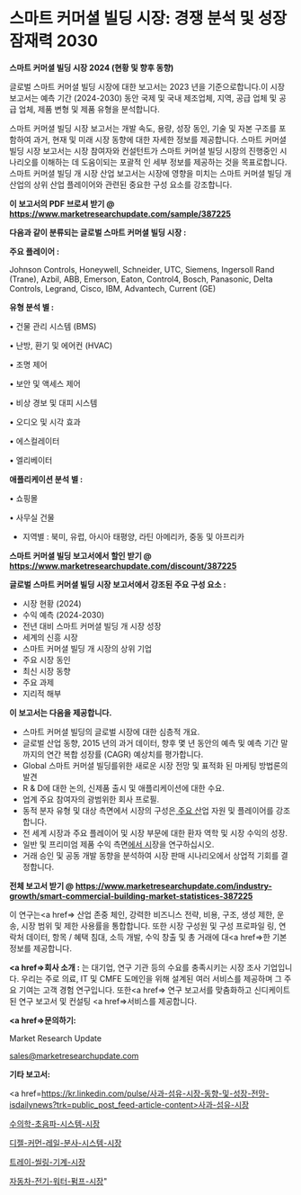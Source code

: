 # 스마트 커머셜 빌딩 시장: 경쟁 분석 및 성장 잠재력 2030

<strong>스마트 커머셜 빌딩 시장 2024 (현황 및 향후 동향)</strong>

글로벌 스마트 커머셜 빌딩 시장에 대한 보고서는 2023 년을 기준으로합니다.이 시장 보고서는 예측 기간 (2024-2030) 동안 국제 및 국내 제조업체, 지역, 공급 업체 및 공급 업체, 제품 변형 및 제품 유형을 분석합니다.

스마트 커머셜 빌딩 시장 보고서는 개발 속도, 용량, 성장 동인, 기술 및 자본 구조를 포함하여 과거, 현재 및 미래 시장 동향에 대한 자세한 정보를 제공합니다. 스마트 커머셜 빌딩 시장 보고서는 시장 참여자와 컨설턴트가 스마트 커머셜 빌딩 시장의 진행중인 시나리오를 이해하는 데 도움이되는 포괄적 인 세부 정보를 제공하는 것을 목표로합니다. 스마트 커머셜 빌딩 개 시장 산업 보고서는 시장에 영향을 미치는 스마트 커머셜 빌딩 개 산업의 상위 산업 플레이어와 관련된 중요한 구성 요소를 강조합니다.



<strong>이 보고서의 PDF 브로셔 받기 @ <a href=https://www.marketresearchupdate.com/sample/387225>https://www.marketresearchupdate.com/sample/387225</a></strong>



<strong>다음과 같이 분류되는 글로벌 스마트 커머셜 빌딩 시장 :</strong>



<strong>주요 플레이어 :</strong>

Johnson Controls, Honeywell, Schneider, UTC, Siemens, Ingersoll Rand (Trane), Azbil, ABB, Emerson, Eaton, Control4, Bosch, Panasonic, Delta Controls, Legrand, Cisco, IBM, Advantech, Current (GE)



<strong>유형 분석 별 :</strong>

• 건물 관리 시스템 (BMS)

• 난방, 환기 및 에어컨 (HVAC)

• 조명 제어

• 보안 및 액세스 제어

• 비상 경보 및 대피 시스템

• 오디오 및 시각 효과

• 에스컬레이터

• 엘리베이터



<strong>애플리케이션 분석 별 :</strong>

• 쇼핑몰

• 사무실 건물

<ul>
  <li>지역별 : 북미, 유럽, 아시아 태평양, 라틴 아메리카, 중동 및 아프리카</li>
</ul>


<strong>스마트 커머셜 빌딩 보고서에서 할인 받기 @ <a href=https://www.marketresearchupdate.com/discount/387225>https://www.marketresearchupdate.com/discount/387225</a></strong>



<strong>글로벌 스마트 커머셜 빌딩 시장 보고서에서 강조된 주요 구성 요소 :</strong>
<ul>
  <li>시장 현황 (2024)</li>
  <li>수익 예측 (2024-2030)</li>
  <li>전년 대비 스마트 커머셜 빌딩 개 시장 성장</li>
  <li>세계의 신흥 시장</li>
  <li>스마트 커머셜 빌딩 개 시장의 상위 기업</li>
  <li>주요 시장 동인</li>
  <li>최신 시장 동향</li>
  <li>주요 과제</li>
  <li>지리적 해부</li>
</ul>


<strong>이 보고서는 다음을 제공합니다.</strong>
<ul>
  <li>스마트 커머셜 빌딩의 글로벌 시장에 대한 심층적 개요.</li>
  <li>글로벌 산업 동향, 2015 년의 과거 데이터, 향후 몇 년 동안의 예측 및 예측 기간 말까지의 연간 복합 성장률 (CAGR) 예상치를 평가합니다.</li>
  <li>Global 스마트 커머셜 빌딩를위한 새로운 시장 전망 및 표적화 된 마케팅 방법론의 발견</li>
  <li>R &amp; D에 대한 논의, 신제품 출시 및 애플리케이션에 대한 수요.</li>
  <li>업계 주요 참여자의 광범위한 회사 프로필.</li>
  <li>동적 분자 유형 및 대상 측면에서 시장의 구성은<a href=> 주요 산</a>업 자원 및 플레이어를 강조합니다.</li>
  <li>전 세계 시장과 주요 플레이어 및 시장 부문에 대한 환자 역학 및 시장 수익의 성장.</li>
  <li>일반 및 프리미엄 제품 수익 측면<a href=>에서 시</a>장을 연구하십시오.</li>
  <li>거래 승인 및 공동 개발 동향을 분석하여 시장 판매 시나리오에서 상업적 기회를 결정합니다.</li>
</ul>



<strong>전체 보고서 받기 @ <a href=https://www.marketresearchupdate.com/industry-growth/smart-commercial-building-market-statistices-387225>https://www.marketresearchupdate.com/industry-growth/smart-commercial-building-market-statistices-387225</a></strong>

이 연구는<a href=> 산업 존중</a> 체인, 강력한 비즈니스 전략, 비용, 구조, 생성 제한, 운송, 시장 범위 및 제한 사용률을 통합합니다. 또한 시장 구성원 및 구성 프로파일 링, 연락처 데이터, 항목 / 혜택 침대, 소득 개발, 수익 창출 및 총 거래에 대<a href=>한 기본 </a>정보를 제공합니다.



<strong><a href=>회사 소</a>개 :</strong>
는 대기업, 연구 기관 등의 수요를 충족시키는 시장 조사 기업입니다. 우리는 주로 의료, IT 및 CMFE 도메인을 위해 설계된 여러 서비스를 제공하며 그 주요 기여는 고객 경험 연구입니다. 또한<a href=> 연구 보</a>고서를 맞춤화하고 신디케이트 된 연구 보고서 및 컨설팅 <a href=>서비스</a>를 제공합니다.



<strong><a href=>문의하기:</a></strong>

Market Research Update

sales@marketresearchupdate.com



<strong>기타 보고서:</strong>

<a href=https://kr.linkedin.com/pulse/사과-섬유-시장-동향-및-성장-전망-isdailynews?trk=public_post_feed-article-content>사과-섬유-시장</a>

<a href=https://www.linkedin.com/pulse/수의학-초음파-시스템-시장-규모-및-성장-2023-trend-tracking-tips-360-analysis-zjnzf/>수의학-초음파-시스템-시장</a>

<a href=https://www.linkedin.com/pulse/디젤-커먼-레일-분사-시스템-시장-규모-및-성장-2023-market-matrix-musings-analysis-ncabf/>디젤-커먼-레일-분사-시스템-시장</a>

<a href=https://www.linkedin.com/pulse/트레이-씰링-기계-시장-세분화-연구-및-목표-고객2029년-data-dive-diaries-24-analysis-toyff/>트레이-씰링-기계-시장</a>

<a href=https://www.linkedin.com/pulse/자동차-전기-워터-펌프-시장-현재-및-미래-성장-2030-consumer-connection-compendium-ana-8ar3c/>자동차-전기-워터-펌프-시장</a>"

